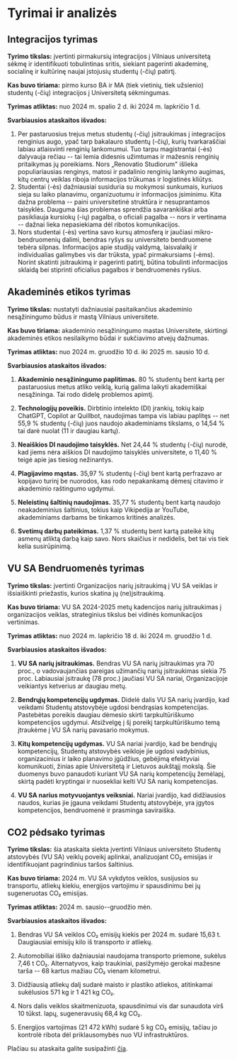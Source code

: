 # Tyrimai ir analizės

## Integracijos tyrimas

**Tyrimo tikslas:** įvertinti pirmakursių integracijos į Vilniaus
universitetą sėkmę ir identifikuoti tobulintinas sritis, siekiant
pagerinti akademinę, socialinę ir kultūrinę naujai įstojusių studentų
(-čių) patirtį.

**Kas buvo tiriama:** pirmo kurso BA ir MA (tiek vietinių, tiek
užsienio) studentų (-čių) integracijos į Universitetą sėkmingumas.

**Tyrimas atliktas:** nuo 2024 m. spalio 2 d. iki 2024 m. lapkričio 1 d.

**Svarbiausios ataskaitos išvados:**

1. Per pastaruosius trejus metus studentų (-čių) įsitraukimas į
integracijos renginius augo, ypač tarp bakalauro studentų (-čių), kurių
tvarkaraščiai labiau atlaisvinti renginių lankomumui. Tuo tarpu
magistrantai (-ės) dalyvauja rečiau -- tai lemia didesnis užimtumas ir
mažesnis renginių pritaikymas jų poreikiams. Nors „Renovatio Studiorum"
išlieka populiariausias renginys, matosi ir padalinio renginių lankymo
augimas, kitų centrų veiklas riboja informacijos trūkumas ir logistinės
kliūtys.
2. Studentai (-ės) dažniausiai susiduria su mokymosi sunkumais, kuriuos
sieja su laiko planavimu, organizuotumu ir informacijos įsiminimu. Kita
dažna problema -- paini universitetinė struktūra ir nesuprantamos
taisyklės. Dauguma šias problemas sprendžia savarankiškai arba
pasikliauja kursiokų (-ių) pagalba, o oficiali pagalba -- nors ir
vertinama -- dažnai lieka nepasiekiama dėl ribotos komunikacijos.
3. Nors studentai (-ės) vertina savo kursų atmosferą ir jaučiasi
mikro-bendruomenių dalimi, bendras ryšys su universiteto bendruomene
tebėra silpnas. Informacijos apie studijų valdymą, laisvalaikį ir
individualias galimybes vis dar trūksta, ypač pirmakursiams (-ėms).
Norint skatinti įsitraukimą ir pagerinti patirtį, būtina tobulinti
informacijos sklaidą bei stiprinti oficialius pagalbos ir bendruomenės
ryšius.

## Akademinės etikos tyrimas

**Tyrimo tikslas:** nustatyti dažniausiai pasitaikančius akademinio
nesąžiningumo būdus ir mastą Vilniaus universitete.

**Kas buvo tiriama:** akademinio nesąžiningumo mastas Universitete,
skirtingi akademinės etikos nesilaikymo būdai ir sukčiavimo atvejų
dažnumas.

**Tyrimas atliktas:** nuo 2024 m. gruodžio 10 d. iki 2025 m. sausio 10
d.

**Svarbiausios ataskaitos išvados:**

1. **Akademinio nesąžiningumo paplitimas.** 80 % studentų bent kartą per
  pastaruosius metus atliko veiklą, kurią galima laikyti akademiškai
  nesąžininga. Tai rodo didelę problemos apimtį.

2. **Technologijų poveikis.** Dirbtinio intelekto (DI) įrankių, tokių
  kaip ChatGPT, Copilot ar Quillbot, naudojimas tampa vis labiau
  paplitęs -- net 55,9 % studentų (-čių) juos naudojo akademiniams
  tikslams, o 14,54 % tai darė nuolat (11 ir daugiau kartų).

3. **Neaiškios DI naudojimo taisyklės.** Net 24,44 % studentų (-čių)
  nurodė, kad jiems nėra aiškios DI naudojimo taisyklės universitete, o
  11,40 % teigė apie jas tiesiog nežinantys.

4. **Plagijavimo mąstas.** 35,97 % studentų (-čių) bent kartą perfrazavo
  ar kopijavo turinį be nuorodos, kas rodo nepakankamą dėmesį citavimo
  ir akademinio raštingumo ugdymui.

5. **Neleistinų šaltinių naudojimas.** 35,77 % studentų bent kartą
  naudojo neakademinius šaltinius, tokius kaip Vikipedija ar YouTube,
  akademiniams darbams be tinkamos kritinės analizės.

6. **Svetimų darbų pateikimas.** 1,37 % studentų bent kartą pateikė kitų
  asmenų atliktą darbą kaip savo. Nors skaičius ir nedidelis, bet tai
  vis tiek kelia susirūpinimą.

## VU SA Bendruomenės tyrimas

**Tyrimo tikslas:** įvertinti Organizacijos narių įsitraukimą į VU SA
veiklas ir išsiaiškinti priežastis, kurios skatina jų (ne)įsitraukimą.

**Kas buvo tiriama:** VU SA 2024-2025 metų kadencijos narių įsitraukimas
į organizacijos veiklas, strateginius tikslus bei vidinės komunikacijos
vertinimas.

**Tyrimas atliktas:** nuo 2024 m. lapkričio 18 d. iki 2024 m. gruodžio 1
d.

**Svarbiausios ataskaitos išvados:**

1. **VU SA narių įsitraukimas.** Bendras VU SA narių įsitraukimas yra 70
  proc., o vadovaujančias pareigas užimančių narių įsitraukimas siekia
  75 proc. Labiausiai įsitraukę (78 proc.) jaučiasi VU SA nariai,
  Organizacijoje veikiantys ketverius ar daugiau metų.

2. **Bendrųjų kompetencijų ugdymas.** Didelė dalis VU SA narių įvardijo,
  kad veikdami Studentų atstovybėje ugdosi bendrąsias kompetencijas.
  Pastebėtas poreikis daugiau dėmesio skirti tarpkultūriškumo
  kompetencijos ugdymui. Atsižvelgę į šį poreikį tarpkultūriškumo temą
  įtraukėme į VU SA narių pavasario mokymus.

3. **Kitų kompetencijų ugdymas.** VU SA nariai įvardijo, kad be bendrųjų
  kompetencijų, Studentų atstovybės veikloje jie ugdosi vadybinius,
  organizacinius ir laiko planavimo įgūdžius, gebėjimą efektyviai
  komunikuoti, žinias apie Universitetą ir Lietuvos aukštąjį mokslą. Šie
  duomenys buvo panaudoti kuriant VU SA narių kompetencijų žemėlapį,
  skirtą padėti kryptingai ir nuosekliai kelti VU SA narių
  kompetencijas.

4. **VU SA narius motyvuojantys veiksniai.** Nariai įvardijo, kad
  didžiausios naudos, kurias jie įgauna veikdami Studentų atstovybėje,
  yra įgytos kompetencijos, bendruomenė ir prasminga saviraiška.

## CO2 pėdsako tyrimas

**Tyrimo tikslas:** šia ataskaita siekta įvertinti Vilniaus universiteto
Studentų atstovybės (VU SA) veiklų poveikį aplinkai, analizuojant CO₂
emisijas ir identifikuojant pagrindinius taršos šaltinius.

**Kas buvo tiriama:** 2024 m. VU SA vykdytos veiklos, susijusios su
transportu, atliekų kiekiu, energijos vartojimu ir spausdinimu bei jų
sugeneruotas CO₂ emisijas.

**Tyrimas atliktas:** 2024 m. sausio--gruodžio mėn.

**Svarbiausios ataskaitos išvados:**

1. Bendras VU SA veiklos CO₂ emisijų kiekis per 2024 m. sudarė 15,63 t.
  Daugiausiai emisijų kilo iš transporto ir atliekų.

2. Automobiliai išliko dažniausiai naudojama transporto priemone, sukėlus
  7,46 t CO₂. Alternatyvos, kaip traukiniai, pasižymėjo gerokai mažesne
  tarša -- 68 kartus mažiau CO₂ vienam kilometrui.

3. Didžiausią atliekų dalį sudarė maisto ir plastiko atliekos,
  atitinkamai sukėlusios 571 kg ir 1 421 kg CO₂.

4. Nors dalis veiklos skaitmenizuota, spausdinimui vis dar sunaudota virš
  10 tūkst. lapų, sugeneravusių 68,4 kg CO₂.

5. Energijos vartojimas (21 472 kWh) sudarė 5 kg CO₂ emisijų, tačiau jo
  kontrolė ribota dėl priklausomybės nuo VU infrastruktūros.

Plačiau su ataskaita galite susipažinti [čia](https://www.vusa.lt/lt/naujiena/vu-sa-co-ataskaita-2024-metais).
